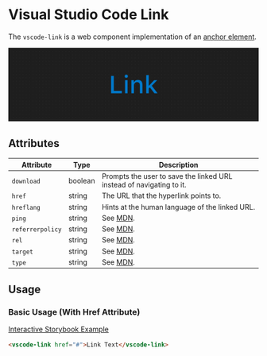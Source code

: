 # Visual Studio Code Link

The `vscode-link` is a web component implementation of an [anchor element](https://developer.mozilla.org/en-US/docs/Web/HTML/Element/a).

![Link hero](/docs/assets/link-hero.png)

## Attributes

| Attribute        | Type    | Description                                                                        |
| ---------------- | ------- | ---------------------------------------------------------------------------------- |
| `download`       | boolean | Prompts the user to save the linked URL instead of navigating to it.               |
| `href`           | string  | The URL that the hyperlink points to.                                              |
| `hreflang`       | string  | Hints at the human language of the linked URL.                                     |
| `ping`           | string  | See [MDN](https://developer.mozilla.org/en-US/docs/Web/HTML/Element/a#attributes). |
| `referrerpolicy` | string  | See [MDN](https://developer.mozilla.org/en-US/docs/Web/HTML/Element/a#attributes). |
| `rel`            | string  | See [MDN](https://developer.mozilla.org/en-US/docs/Web/HTML/Element/a#attributes). |
| `target`         | string  | See [MDN](https://developer.mozilla.org/en-US/docs/Web/HTML/Element/a#attributes). |
| `type`           | string  | See [MDN](https://developer.mozilla.org/en-US/docs/Web/HTML/Element/a#attributes). |

## Usage

### Basic Usage (With Href Attribute)

[Interactive Storybook Example](https://microsoft.github.io/vscode-webview-ui-toolkit/?path=/story/library-link--default)

```html
<vscode-link href="#">Link Text</vscode-link>
```
